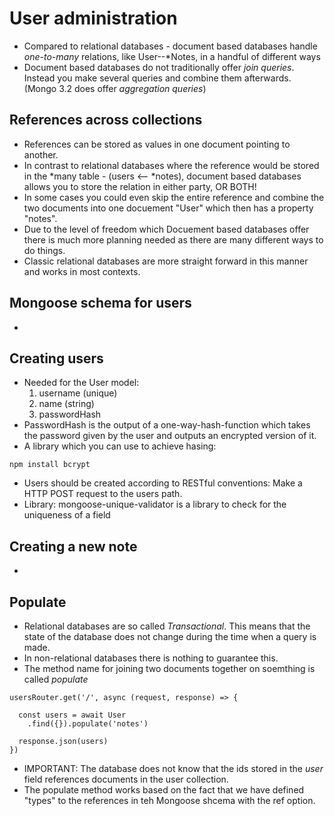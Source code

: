 # User administration
- Compared to relational databases - document based databases handle *one-to-many* relations, like User--*Notes, in a handful of different ways
- Document based databases do not traditionally offer *join queries*. Instead you make several queries and combine them afterwards. (Mongo 3.2 does offer *aggregation queries*)

## References across collections
- References can be stored as values in one document pointing to another.
- In contrast to relational databases where the reference would be stored in the *many table - (users <-- *notes), document based databases allows you to store the relation in either party, OR BOTH!
- In some cases you could even skip the entire reference and combine the two documents into one docuement "User" which then has a property "notes".
- Due to the level of freedom which Docuement based databases offer there is much more planning needed as there are many different ways to do things.
- Classic relational databases are more straight forward in this manner and works in most contexts.

## Mongoose schema for users
-

## Creating users
- Needed for the User model:
   1. username (unique)
   2. name (string)
   3. passwordHash
- PasswordHash is the output of a one-way-hash-function which takes the password given by the user and outputs an encrypted version of it.
- A library which you can use to achieve hasing:
```
npm install bcrypt
```
- Users should be created according to RESTful conventions: Make a HTTP POST request to the users path.
- Library: mongoose-unique-validator is a library to check for the uniqueness of a field

## Creating a new note
-

## Populate
- Relational databases are so called *Transactional*. This means that the state of the database does not change during the time when a query is made.
- In non-relational databases there is nothing to guarantee this.
- The method name for joining two documents together on soemthing is called *populate*
```
usersRouter.get('/', async (request, response) => {

  const users = await User
    .find({}).populate('notes')

  response.json(users)
})
```
- IMPORTANT: The database does not know that the ids stored in the *user* field references documents in the user collection.
- The populate method works based on the fact that we have defined "types" to the references in teh Mongoose shcema with the ref option.

